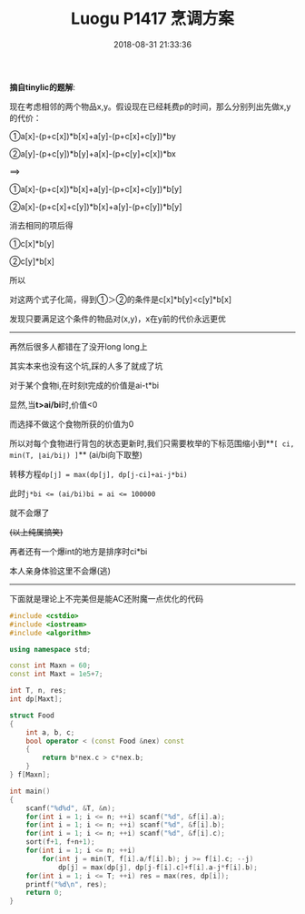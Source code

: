 ﻿---
title: Luogu P1417 烹调方案
date: 2018-08-31 21:33:36
categories:
  - Luogu
tags:
  - DP
---

**摘自tinylic的题解**:

现在考虑相邻的两个物品x,y。假设现在已经耗费p的时间，那么分别列出先做x,y的代价：

①a[x]-(p+c[x])*b[x]+a[y]-(p+c[x]+c[y])*by

②a[y]-(p+c[y])*b[y]+a[x]-(p+c[y]+c[x])*bx

==>

①a[x]-(p+c[x])*b[x]+a[y]-(p+c[x]+c[y])*b[y]

②a[x]-(p+c[x]+c[y])*b[x]+a[y]-(p+c[y])*b[y]

消去相同的项后得

①c[x]*b[y]

②c[y]*b[x]

所以

对这两个式子化简，得到①＞②的条件是c[x]*b[y]<c[y]*b[x]

发现只要满足这个条件的物品对(x,y)，x在y前的代价永远更优


------------
再然后很多人都错在了没开long long上

其实本来也没有这个坑,踩的人多了就成了坑

对于某个食物i,在时刻t完成的价值是ai-t*bi

显然,当**t>ai/bi**时,价值<0

而选择不做这个食物所获的价值为0

所以对每个食物进行背包的状态更新时,我们只需要枚举的下标范围缩小到**`[ ci, min(T, ⌊ai/bi⌋) ]`** (ai/bi向下取整)

转移方程``dp[j] = max(dp[j], dp[j-ci]+ai-j*bi)``

此时`j*bi <= (ai/bi)bi = ai <= 100000`

就不会爆了

~~(以上纯属搞笑)~~

再者还有一个爆int的地方是排序时ci*bi

本人亲身体验这里不会爆(逃)


------------
下面就是理论上不完美但是能AC还附魔一点优化的代码

```cpp
#include <cstdio>
#include <iostream>
#include <algorithm>

using namespace std;

const int Maxn = 60;
const int Maxt = 1e5+7;

int T, n, res;
int dp[Maxt];

struct Food
{
	int a, b, c;
	bool operator < (const Food &nex) const
	{
		return b*nex.c > c*nex.b;
	}
} f[Maxn];

int main()
{
	scanf("%d%d", &T, &n);
	for(int i = 1; i <= n; ++i) scanf("%d", &f[i].a);
	for(int i = 1; i <= n; ++i) scanf("%d", &f[i].b);
	for(int i = 1; i <= n; ++i) scanf("%d", &f[i].c);
	sort(f+1, f+n+1);
	for(int i = 1; i <= n; ++i)
		for(int j = min(T, f[i].a/f[i].b); j >= f[i].c; --j)
			dp[j] = max(dp[j], dp[j-f[i].c]+f[i].a-j*f[i].b);
	for(int i = 1; i <= T; ++i) res = max(res, dp[i]);
	printf("%d\n", res);
	return 0;
}

```
